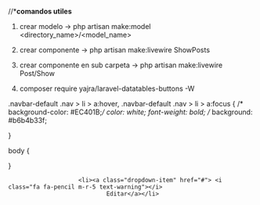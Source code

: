 //*****comandos utiles****

1. crear modelo -> php artisan make:model <directory_name>/<model_name>

2. crear componente -> php artisan make:livewire ShowPosts 

3. crear componente en sub carpeta -> php artisan make:livewire Post/Show

4. composer require yajra/laravel-datatables-buttons -W

.navbar-default .nav > li > a:hover,
.navbar-default .nav > li > a:focus {
 /* background-color: #EC401B;*/
  color: white;
  font-weight: bold;
   /* background: #b6b4b33f;

}

body {

}


                        <li><a class="dropdown-item" href="#"> <i class="fa fa-pencil m-r-5 text-warning"></i>
                                Editar</a></li>
